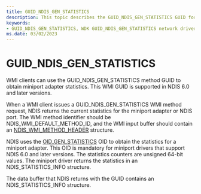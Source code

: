 ```yaml
---
title: GUID_NDIS_GEN_STATISTICS
description: This topic describes the GUID_NDIS_GEN_STATISTICS GUID for the NDIS WMI interface.
keywords:
- GUID_NDIS_GEN_STATISTICS, WDK GUID_NDIS_GEN_STATISTICS network drivers
ms.date: 03/02/2023
---
```


# GUID_NDIS_GEN_STATISTICS

WMI clients can use the GUID_NDIS_GEN_STATISTICS method GUID to obtain miniport adapter statistics. This WMI GUID is supported in NDIS 6.0 and later versions.

When a WMI client issues a GUID_NDIS_GEN_STATISTICS WMI method request, NDIS returns the current statistics for the miniport adapter or NDIS port. The WMI method identifier should be NDIS_WMI_DEFAULT_METHOD_ID, and the WMI input buffer should contain an [NDIS_WMI_METHOD_HEADER](/windows-hardware/drivers/ddi/ntddndis/ns-ntddndis-_ndis_wmi_method_header) structure.

NDIS uses the [OID_GEN_STATISTICS](oid-gen-statistics.md) OID to obtain the statistics for a miniport adapter. This OID is mandatory for miniport drivers that support NDIS 6.0 and later versions. The statistics counters are unsigned 64-bit values. The miniport driver returns the statistics in an NDIS_STATISTICS_INFO structure.

The data buffer that NDIS returns with the GUID contains an NDIS_STATISTICS_INFO structure.
